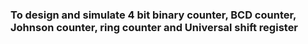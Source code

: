 ### To design and simulate 4 bit binary counter, BCD counter, Johnson counter, ring counter and Universal shift register
